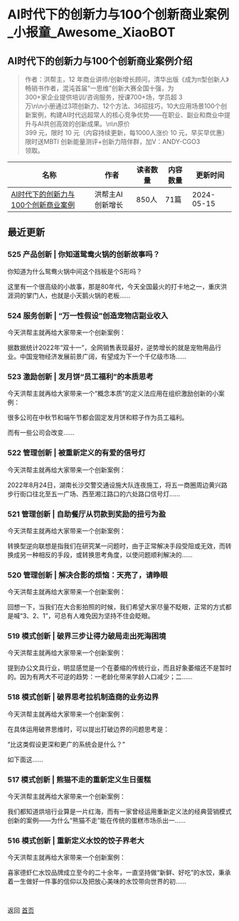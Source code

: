 # AI时代下的创新力与100个创新商业案例_小报童_Awesome_XiaoBOT

## AI时代下的创新力与100个创新商业案例介绍
> 作者：洪帮主，12 年商业讲师/创新增长顾问，清华出版《成为π型创新人》畅销书作者，混沌首届“一思维”创新大赛全国十强，为  
300+家企业提供培训/咨询服务，授课700+场，学员超 3  
万\n\n小册通过3项创新力、12个方法、36招技巧，10大应用场景100个创新案例，构建AI时代远超常人的核心竞争优势——在职业、副业和商业中提升与AI共创高效的创新成果。\n\n原价  
399 元，限时 10 元（内容持续更新，每1000人涨价 10 元，早买早优惠）限时送MBTI 创新能量测评+创新力陪伴群，加V：ANDY-CGO3  
领取。  
  


|名称|作者|读者数量|内容数量|更新时间|
|---|---|---|---|---|
|[AI时代下的创新力与100个创新商业案例](https://xiaobot.net/p/ANDYCGO?refer=0b133df9-27dc-423b-8101-639049001c13)|洪帮主AI创新增长|850人|71篇|2024-05-15|

## 最近更新
### 525 产品创新 | 你知道鸳鸯火锅的创新故事吗？

你知道为什么鸳鸯火锅中间这个挡板是个S形吗？

这里有一个很高级的小故事，那是80年代，今天全国最火的打卡地之一，重庆洪涯洞的掌门人，也就是小天鹅火锅的老板......

### 524 服务创新 | “万一性假设”创造宠物店副业收入

今天洪帮主就再给大家带来一个创新案例：

据数据统计2022年“双十一”，全网销售表现最好，逆势增长的就是宠物用品行业。中国宠物经济发展前景广阔，有望成为下一个千亿级市场......

### 523 激励创新 | 发月饼“员工福利”的本质思考

今天洪帮主就再给大家带来一个“概念本质”的定义法应用在组织激励创新的小案例：

很多公司在中秋节和端午节都会固定发月饼和粽子作为员工福利。

而有一些公司会改变......

### 522 管理创新 | 被重新定义的有爱的信号灯

今天洪帮主就再给大家带来一个创新案例：

2022年8月24日，湖南长沙交警交通设施大队连夜施工，将五一商圈周边黄兴路步行街口往北至五一广场、西至湘江路口的六处路口信号灯......

### 521 管理创新 | 自助餐厅从罚款到奖励的扭亏为盈

今天洪帮主就再给大家带来一个创新案例：

转换型逆向联想是指我们在研究某一问题时，由于正常解决手段受阻或无效，而转换成另一种相反的手段，或转换思考角度，以使问题顺利解决的......

### 520 管理创新 | 解决合影的烦恼：天亮了，请睁眼

今天洪帮主就再给大家带来一个创新案例：

回想一下，当我们在大合影拍照的时候，我们希望大家尽量不眨眼，正常的方式都是喊“3、2、1”，可总有人难免因为坚持不住会眨眼。

### 519 模式创新 | 破界三步让得力破局走出死海困境

今天洪帮主就再给大家带来一个创新案例：

提到办公文具行业，明显感觉是一个在萎缩的传统行业，而且好象萎缩还不是暂时的。因为有两大不可逆的趋势：一老龄化带来学龄人口减少；二......

### 518 模式创新 | 破界思考拉机制造商的业务边界

今天洪帮主就再给大家带来一个创新案例：

在具体运用破界思维时，可以提出打破边界的问题思考是：

“比这类假设更深和更广的系统会是什么？”

如下面这......

### 517 模式创新 | 熊猫不走的重新定义生日蛋糕

今天洪帮主就再给大家带来一个创新案例：

我们都知道烘培行业算是一片红海，而有一家曾经运用重新定义法的经典营销模式创新的案例——为什么“熊猫不走”能在传统的蛋糕市场杀出一......

### 516 模式创新 | 重新定义水饺的饺子界老大

今天洪帮主就再给大家带来一个创新案例：

喜家德虾仁水饺品牌成立至今的二十余年，一直坚持做“新鲜、好吃”的水饺，秉承着一生做好一件事的信仰以及把放心美味的水饺带向世界的初......


<a href="https://github.com/Reno9527/awesome-xiaobot" style="color: white; text-decoration: none;">awesome-xiaobot</a>

返回 [首页](../README.md)
